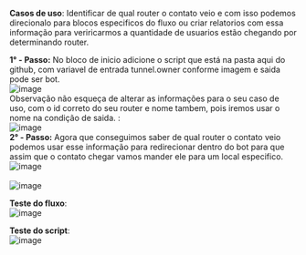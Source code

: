 <b>Casos de uso</b>: Identificar de qual router o contato veio e com isso podemos direcionalo para blocos especificos do fluxo ou criar relatorios com essa informação para veriricarmos a quantidade de usuarios estão chegando por determinando router.

<b>1° - Passo:</b>
No bloco de inicio adicione o script que está na pasta aqui do github, com variavel de entrada tunnel.owner conforme imagem e saida pode ser bot.
<br>![image](https://user-images.githubusercontent.com/18338341/166161765-7d5c2cc6-09ef-452f-8f44-d750bbae3dd7.png)
 </br>
Observação não esqueça de alterar as informações para o seu caso de uso, com o id correto do seu router e nome tambem, pois iremos usar o nome na condição de saida. : 
<br>![image](https://user-images.githubusercontent.com/18338341/166162080-de399830-5096-44fd-abb7-ac2ac5b648f9.png)
</br>
<b>2° - Passo:</b>
Agora que conseguimos saber de qual router o contato veio podemos usar esse informação para redirecionar dentro do bot para que assim que o contato chegar vamos mander ele para um local especifico. 
<br>![image](https://user-images.githubusercontent.com/18338341/166161815-5cdb4c39-23ad-4af8-ad19-8a2d0b5c53c2.png) </br>
<br>![image](https://user-images.githubusercontent.com/18338341/166161832-b3177bfe-1b7a-4d6c-913e-eb4cfa4b5d3b.png) </br>


<b>Teste do fluxo</b>:
<br>![image](https://user-images.githubusercontent.com/18338341/166161560-cd20ce97-6651-47b6-85cb-b9a1a0d13ba3.png)</br>


<b>Teste do script</b>:
<br>![image](https://user-images.githubusercontent.com/18338341/166161577-cd860107-579a-42ab-8566-f80dc5fbdf1c.png)</br>

